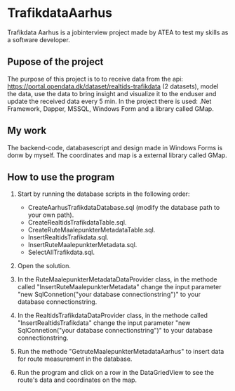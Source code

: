 # TrafikdataAarhus
Trafikdata Aarhus is a jobinterview project made by ATEA to test my skills as a software developer.

## Pupose of the project
The purpose of this project is to to receive data from the api: https://portal.opendata.dk/dataset/realtids-trafikdata (2 datasets), model the data, use the data to bring insight and visualize it to the enduser and update the received data every 5 min. In the project there is used: .Net Framework, Dapper, MSSQL, Windows Form and a library called GMap. 

## My work
The backend-code, databasescript and design made in Windows Forms is donw by myself. The coordinates and map is a external library called GMap.

## How to use the program
1. Start by running the database scripts in the following order: 
    - CreateAarhusTrafikdataDatabase.sql (modify the database path to your own path).
    - CreateRealtidsTrafikdataTable.sql.
    - CreateRuteMaalepunkterMetadataTable.sql.
    - InsertRealtidsTrafikdata.sql.
    - InsertRuteMaalepunkterMetadata.sql.
    - SelectAllTrafikdata.sql.

2. Open the solution.
3. In the RuteMaalepunkterMetadataDataProvider class, in the methode called "InsertRuteMaalepunkterMetadata" change the input parameter "new SqlConnetion("your database connectionstring")" to your database connectionstring.
4. In the RealtidsTrafikdataDataProvider class, in the methode called "InsertRealtidsTrafikdata" change the input parameter "new SqlConnetion("your database connectionstring")" to your database connectionstring.
5. Run the methode "GetruteMaalepunkterMetadataAarhus" to insert data for route measurement in the database. 
6. Run the program and click on a row in the DataGriedView to see the route's data and coordinates on the map.

